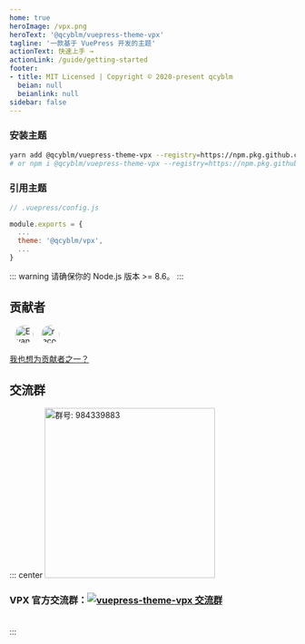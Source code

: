 ```yaml
---
home: true
heroImage: /vpx.png
heroText: '@qcyblm/vuepress-theme-vpx'
tagline: '一款基于 VuePress 开发的主题'
actionText: 快速上手 →
actionLink: /guide/getting-started
footer: 
- title: MIT Licensed | Copyright © 2020-present qcyblm
  beian: null
  beianlink: null
sidebar: false
---
```

### 安装主题
``` sh
yarn add @qcyblm/vuepress-theme-vpx --registry=https://npm.pkg.github.com/
# or npm i @qcyblm/vuepress-theme-vpx --registry=https://npm.pkg.github.com/
```
### 引用主题
``` js
// .vuepress/config.js

module.exports = {
  ...
  theme: '@qcyblm/vpx',
  ...
}
```
::: warning
请确保你的 Node.js 版本 >= 8.6。
:::
## 贡献者

 [<img src="https://avatars3.githubusercontent.com/u/5212214?s=60&u=4a0a0d206bcd8ba7b053efe19ec9764a0665d6dc&v=4" width="32px" height="32px" alt="Evan Xu" style="border-radius: 32px;margin-left: 10px;">](https://github.com/xugaoyi/vuepress-theme-vdoing-doc "Evan Xu")
 [<img src="https://avatars2.githubusercontent.com/u/18067907?s=60&u=d90efd2d6b8be80fe44c129a324b1d262d657e51&v=4" width="32px" height="32px" alt="reco_luan" style="border-radius: 32px;margin-left: 10px;">](https://github.com/vuepress-reco/vuepress-theme-reco "reco_luan")

[我也想为贡献者之一？](https://github.com/qcyblm/vuepress-theme-vpx/pulls)

## 交流群
::: center
<img :src="$withBase('/assets/img/qrcode_1600243151596.jpg')" alt="群号: 984339883" width="300px">

### VPX 官方交流群：<a target="_blank" href="https://qm.qq.com/cgi-bin/qm/qr?k=Y2yALNrc-xC9Wj9wsLRp7fPSFhqsO9GH&jump_from=webapi"><img border="0" src="//pub.idqqimg.com/wpa/images/group.png" alt="vuepress-theme-vpx 交流群" title="vuepress-theme-vpx 交流群"></a><br><br>
:::

